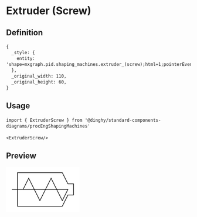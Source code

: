 # Extruder (Screw)

## Definition

```
{
  _style: { 
    entity: 'shape=mxgraph.pid.shaping_machines.extruder_(screw);html=1;pointerEvents=1;align=center;verticalLabelPosition=bottom;verticalAlign=top;dashed=0;',
  },
  _original_width: 110,
  _original_height: 60,
}
```

## Usage

```
import { ExtruderScrew } from '@dinghy/standard-components-diagrams/procEngShapingMachines'

<ExtruderScrew/>
```

## Preview

<img src="./extruder-screw.png" width="200"/>
